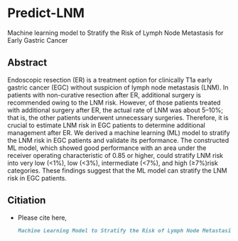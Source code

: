 # Predict-LNM
Machine learning model to Stratify the Risk of Lymph Node Metastasis for Early Gastric Cancer

## **Abstract**
Endoscopic resection (ER) is a treatment option for clinically T1a early gastric cancer (EGC) without suspicion of lymph node metastasis (LNM). In patients with non-curative resection after ER, additional surgery is recommended owing to the LNM risk. However, of those patients treated with additional surgery after ER, the actual rate of LNM was about 5–10%; that is, the other patients underwent unnecessary surgeries. Therefore, it is crucial to estimate LNM risk in EGC patients to determine additional management after ER. We derived a machine learning (ML) model to stratify the LNM risk in EGC patients and validate its performance. The constructed ML model, which showed good performance with an area under the receiver operating characteristic of 0.85 or higher, could stratify LNM risk into very low (<1%), low (<3%), intermediate (<7%), and high (≥7%)risk categories. These findings suggest that the ML model can stratify the LNM risk in EGC patients.

## **Citiation**
- Please cite here,

    ```markdown
    Machine Learning Model to Stratify the Risk of Lymph Node Metastasis for Early Gastric Cancer: A Single-Center Cohort Study
    ```
